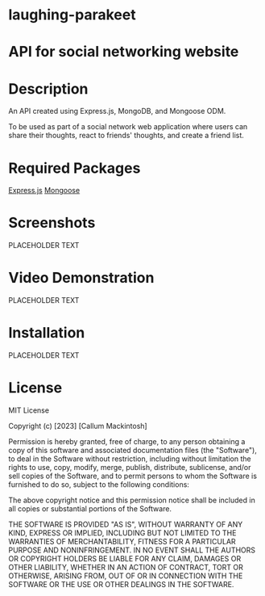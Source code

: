 # laughing-parakeet

# API for social networking website

# Description

An API created using Express.js, MongoDB, and Mongoose ODM.

To be used as part of a social network web application where users can share their thoughts, react to friends' thoughts, and create a friend list.

# Required Packages

[Express.js](https://www.npmjs.com/package/express)
[Mongoose](https://www.npmjs.com/package/mongoose)
# Screenshots

PLACEHOLDER TEXT

# Video Demonstration

PLACEHOLDER TEXT

# Installation

PLACEHOLDER TEXT

# License

MIT License

Copyright (c) [2023] [Callum Mackintosh]

Permission is hereby granted, free of charge, to any person obtaining a copy of this software and associated documentation files (the "Software"), to deal in the Software without restriction, including without limitation the rights to use, copy, modify, merge, publish, distribute, sublicense, and/or sell copies of the Software, and to permit persons to whom the Software is furnished to do so, subject to the following conditions:

The above copyright notice and this permission notice shall be included in all copies or substantial portions of the Software.

THE SOFTWARE IS PROVIDED "AS IS", WITHOUT WARRANTY OF ANY KIND, EXPRESS OR IMPLIED, INCLUDING BUT NOT LIMITED TO THE WARRANTIES OF MERCHANTABILITY, FITNESS FOR A PARTICULAR PURPOSE AND NONINFRINGEMENT. IN NO EVENT SHALL THE AUTHORS OR COPYRIGHT HOLDERS BE LIABLE FOR ANY CLAIM, DAMAGES OR OTHER LIABILITY, WHETHER IN AN ACTION OF CONTRACT, TORT OR OTHERWISE, ARISING FROM, OUT OF OR IN CONNECTION WITH THE SOFTWARE OR THE USE OR OTHER DEALINGS IN THE SOFTWARE.
